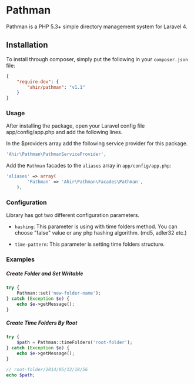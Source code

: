 # Pathman

Pathman is a PHP 5.3+ simple directory management system for Laravel 4.

## Installation

To install through composer, simply put the following in your `composer.json` file:

```json
{
	"require-dev": {
		"ahir/pathman": "v1.1"
	}
}
```

### Usage

After installing the package, open your Laravel config file app/config/app.php and add the following lines.

In the $providers array add the following service provider for this package.

```php
'Ahir\Pathman\PathmanServiceProvider',
```
Add the `Pathman` facades to the `aliases` array in `app/config/app.php`:

```php
'aliases' => array(
		'Pathman' => 'Ahir\Pathman\Facades\Pathman',
	),
```

### Configuration

Library has got two different configuration parameters.

* `hashing`: This parameter is using with time folders method. You can choose "false" value or any php hashing algorithm. (md5, adler32 etc.)

* `time-pattern`: This parameter is setting time folders structure.

### Examples

##### Create Folder and Set Writable

```php	
try {
	Pathman::set('new-folder-name');
} catch (Exception $e) {
	echo $e->getMessage();
}
```

##### Create Time Folders By Root


```php
try {
	$path = Pathman::timeFolders('root-folder');
} catch (Exception $e) {
	echo $e->getMessage();
}

// root-folder/2014/05/12/18/56
echo $path;
```

